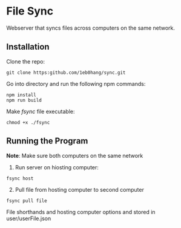 # File Sync

Webserver that syncs files across computers on the same network.

## Installation

Clone the repo:

```shell
git clone https:github.com/1eb0hang/sync.git
```
Go into directory and run the following npm commands:

```shell
npm install
npm run build
```

Make _fsync_ file executable:

```shell
chmod +x ./fsync
```

## Running the Program
**Note**: Make sure both computers on the same network

1. Run server on hiosting computer:

```shell
fsync host
```
2. Pull file from hosting computer to second computer

```shell
fsync pull file
```

File shorthands and hosting computer options and stored in user/userFile.json
